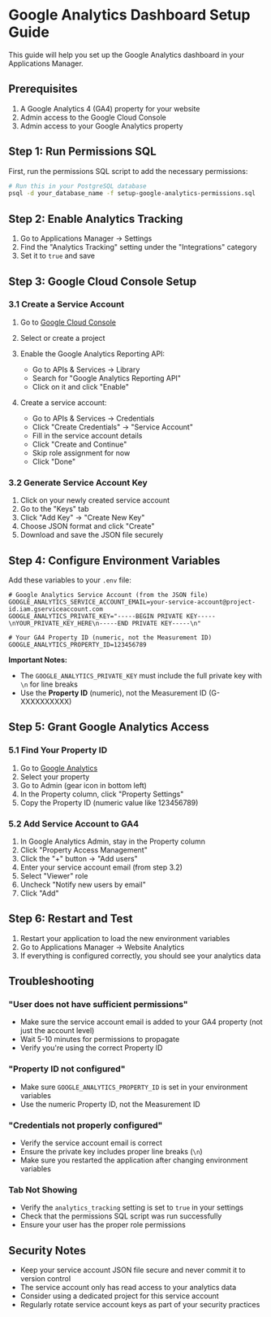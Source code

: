 # Google Analytics Dashboard Setup Guide

This guide will help you set up the Google Analytics dashboard in your Applications Manager.

## Prerequisites

1. A Google Analytics 4 (GA4) property for your website
2. Admin access to the Google Cloud Console
3. Admin access to your Google Analytics property

## Step 1: Run Permissions SQL

First, run the permissions SQL script to add the necessary permissions:

```bash
# Run this in your PostgreSQL database
psql -d your_database_name -f setup-google-analytics-permissions.sql
```

## Step 2: Enable Analytics Tracking

1. Go to Applications Manager → Settings
2. Find the "Analytics Tracking" setting under the "Integrations" category
3. Set it to `true` and save

## Step 3: Google Cloud Console Setup

### 3.1 Create a Service Account

1. Go to [Google Cloud Console](https://console.cloud.google.com/)
2. Select or create a project
3. Enable the Google Analytics Reporting API:
   - Go to APIs & Services → Library
   - Search for "Google Analytics Reporting API"
   - Click on it and click "Enable"

4. Create a service account:
   - Go to APIs & Services → Credentials
   - Click "Create Credentials" → "Service Account"
   - Fill in the service account details
   - Click "Create and Continue"
   - Skip role assignment for now
   - Click "Done"

### 3.2 Generate Service Account Key

1. Click on your newly created service account
2. Go to the "Keys" tab
3. Click "Add Key" → "Create New Key"
4. Choose JSON format and click "Create"
5. Download and save the JSON file securely

## Step 4: Configure Environment Variables

Add these variables to your `.env` file:

```env
# Google Analytics Service Account (from the JSON file)
GOOGLE_ANALYTICS_SERVICE_ACCOUNT_EMAIL=your-service-account@project-id.iam.gserviceaccount.com
GOOGLE_ANALYTICS_PRIVATE_KEY="-----BEGIN PRIVATE KEY-----\nYOUR_PRIVATE_KEY_HERE\n-----END PRIVATE KEY-----\n"

# Your GA4 Property ID (numeric, not the Measurement ID)
GOOGLE_ANALYTICS_PROPERTY_ID=123456789
```

**Important Notes:**
- The `GOOGLE_ANALYTICS_PRIVATE_KEY` must include the full private key with `\n` for line breaks
- Use the **Property ID** (numeric), not the Measurement ID (G-XXXXXXXXXX)

## Step 5: Grant Google Analytics Access

### 5.1 Find Your Property ID

1. Go to [Google Analytics](https://analytics.google.com/)
2. Select your property
3. Go to Admin (gear icon in bottom left)
4. In the Property column, click "Property Settings"
5. Copy the Property ID (numeric value like 123456789)

### 5.2 Add Service Account to GA4

1. In Google Analytics Admin, stay in the Property column
2. Click "Property Access Management"
3. Click the "+" button → "Add users"
4. Enter your service account email (from step 3.2)
5. Select "Viewer" role
6. Uncheck "Notify new users by email"
7. Click "Add"

## Step 6: Restart and Test

1. Restart your application to load the new environment variables
2. Go to Applications Manager → Website Analytics
3. If everything is configured correctly, you should see your analytics data

## Troubleshooting

### "User does not have sufficient permissions"
- Make sure the service account email is added to your GA4 property (not just the account level)
- Wait 5-10 minutes for permissions to propagate
- Verify you're using the correct Property ID

### "Property ID not configured"
- Make sure `GOOGLE_ANALYTICS_PROPERTY_ID` is set in your environment variables
- Use the numeric Property ID, not the Measurement ID

### "Credentials not properly configured"
- Verify the service account email is correct
- Ensure the private key includes proper line breaks (`\n`)
- Make sure you restarted the application after changing environment variables

### Tab Not Showing
- Verify the `analytics_tracking` setting is set to `true` in your settings
- Check that the permissions SQL script was run successfully
- Ensure your user has the proper role permissions

## Security Notes

- Keep your service account JSON file secure and never commit it to version control
- The service account only has read access to your analytics data
- Consider using a dedicated project for this service account
- Regularly rotate service account keys as part of your security practices